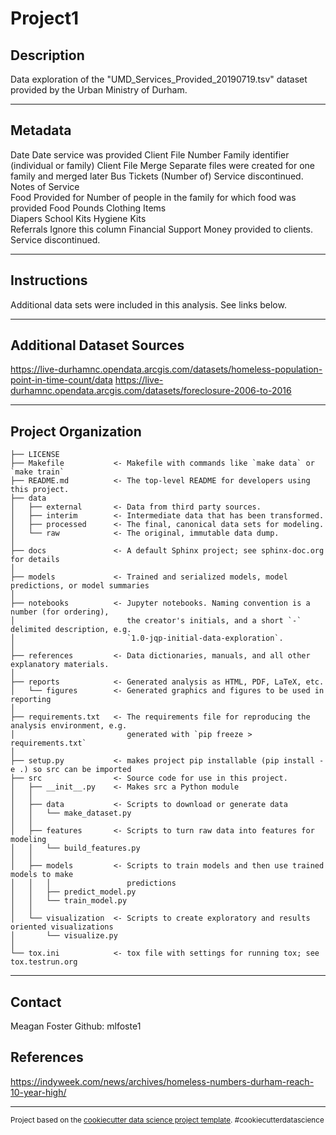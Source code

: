 Project1
==============================



Description
------------

Data exploration of the "UMD_Services_Provided_20190719.tsv" dataset provided by the Urban Ministry of Durham.  

------------



Metadata
------------

Date	Date service was provided
Client File Number	Family identifier (individual or family)
Client File Merge	Separate files were created for one family and merged later
Bus Tickets (Number of)	 Service discontinued.
Notes of Service	
Food Provided for	Number of people in the family for which food was provided
Food Pounds	
Clothing Items	
Diapers	
School Kits	
Hygiene Kits	
Referrals	Ignore this column
Financial Support	Money provided to clients. Service discontinued.

------------


Instructions
------------

Additional data sets were included in this analysis.  See links below.


------------


Additional Dataset Sources
------------

https://live-durhamnc.opendata.arcgis.com/datasets/homeless-population-point-in-time-count/data
https://live-durhamnc.opendata.arcgis.com/datasets/foreclosure-2006-to-2016


------------





Project Organization
------------

    ├── LICENSE
    ├── Makefile           <- Makefile with commands like `make data` or `make train`
    ├── README.md          <- The top-level README for developers using this project.
    ├── data
    │   ├── external       <- Data from third party sources.
    │   ├── interim        <- Intermediate data that has been transformed.
    │   ├── processed      <- The final, canonical data sets for modeling.
    │   └── raw            <- The original, immutable data dump.
    │
    ├── docs               <- A default Sphinx project; see sphinx-doc.org for details
    │
    ├── models             <- Trained and serialized models, model predictions, or model summaries
    │
    ├── notebooks          <- Jupyter notebooks. Naming convention is a number (for ordering),
    │                         the creator's initials, and a short `-` delimited description, e.g.
    │                         `1.0-jqp-initial-data-exploration`.
    │
    ├── references         <- Data dictionaries, manuals, and all other explanatory materials.
    │
    ├── reports            <- Generated analysis as HTML, PDF, LaTeX, etc.
    │   └── figures        <- Generated graphics and figures to be used in reporting
    │
    ├── requirements.txt   <- The requirements file for reproducing the analysis environment, e.g.
    │                         generated with `pip freeze > requirements.txt`
    │
    ├── setup.py           <- makes project pip installable (pip install -e .) so src can be imported
    ├── src                <- Source code for use in this project.
    │   ├── __init__.py    <- Makes src a Python module
    │   │
    │   ├── data           <- Scripts to download or generate data
    │   │   └── make_dataset.py
    │   │
    │   ├── features       <- Scripts to turn raw data into features for modeling
    │   │   └── build_features.py
    │   │
    │   ├── models         <- Scripts to train models and then use trained models to make
    │   │   │                 predictions
    │   │   ├── predict_model.py
    │   │   └── train_model.py
    │   │
    │   └── visualization  <- Scripts to create exploratory and results oriented visualizations
    │       └── visualize.py
    │
    └── tox.ini            <- tox file with settings for running tox; see tox.testrun.org


--------



Contact 
--------

Meagan Foster
Github: mlfoste1





References
------------

https://indyweek.com/news/archives/homeless-numbers-durham-reach-10-year-high/


--------
<p><small>Project based on the <a target="_blank" href="https://drivendata.github.io/cookiecutter-data-science/">cookiecutter data science project template</a>. #cookiecutterdatascience</small></p>
